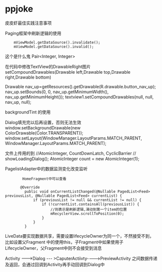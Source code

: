 # ppjoke

皮皮虾最佳实践注意事项

Paging框架中刷新逻辑的使用
```
    mViewModel.getDataSource().invalidate();
    mViewModel.getDataSource().invalid();

```


这个是什么鬼
Pair<Integer, Integer>


在代码中修改TextView的DrawableRight图片
setCompoundDrawables(Drawable left,Drawable top,Drawable right,Drawable bottom)

Drawable nav_up=getResources().getDrawable(R.drawable.button_nav_up);
nav_up.setBounds(0, 0, nav_up.getMinimumWidth(), nav_up.getMinimumHeight());
textview1.setCompoundDrawables(null, null, nav_up, null);


backgroundTint 的使用

Dialog填充完以后再设置，否则无法生效
        window.setBackgroundDrawable(new ColorDrawable(Color.TRANSPARENT));
        window.setLayout(WindowManager.LayoutParams.MATCH_PARENT, WindowManager.LayoutParams.MATCH_PARENT);


文件上传用的到
    //AtomicInteger, CountDownLatch, CyclicBarrier
//        showLoadingDialog();
        AtomicInteger count = new AtomicInteger(1);


 PagelistAdapter中的数据监测变化改变监听

            HomeFragment中可以查看

           @Override
             public void onCurrentListChanged(@Nullable PagedList<Feed> previousList, @Nullable PagedList<Feed> currentList) {
                 if (previousList != null && currentList != null) {
                     if (!currentList.containsAll(previousList)) {
                         //则表示是刷新逻辑,滑动到第一个item的位置
                         mRecyclerView.scrollToPosition(0);
                     }
                 }
             }


LiveData要实现数据共享，需要设置lifecycleOwner为同一个，不然接受不到，比如设置父Fragment
中的使用this，子Fragment中如果使用子LifecycleOwner，父Fragment中则不会接受到消息

Activity --->Dialog --- >CaputerActiivty---->PreviewActivity 之间数据传递及返回，会通过回调到Activity再手动回调到Dialog中